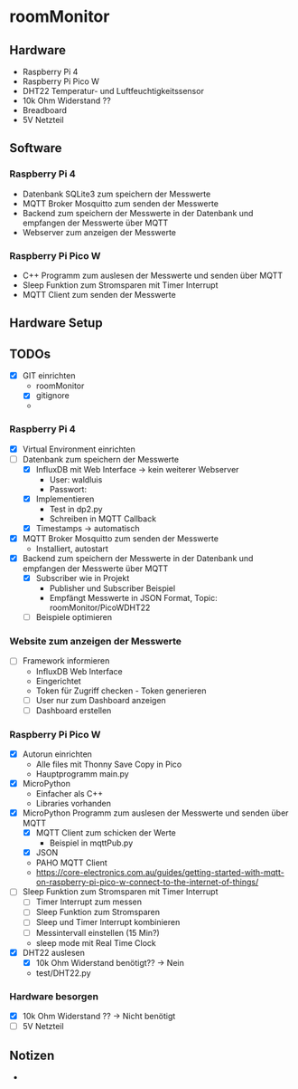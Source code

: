 # roomMonitor

## Hardware
- Raspberry Pi 4
- Raspberry Pi Pico W
- DHT22 Temperatur- und Luftfeuchtigkeitssensor
- 10k Ohm Widerstand ??
- Breadboard
- 5V Netzteil
  
## Software

### Raspberry Pi 4
- Datenbank SQLite3 zum speichern der Messwerte
- MQTT Broker Mosquitto zum senden der Messwerte
- Backend zum speichern der Messwerte in der Datenbank und empfangen der Messwerte über MQTT
- Webserver zum anzeigen der Messwerte

### Raspberry Pi Pico W
- C++ Programm zum auslesen der Messwerte und senden über MQTT
- Sleep Funktion zum Stromsparen mit Timer Interrupt
- MQTT Client zum senden der Messwerte

## Hardware Setup


## TODOs
- [X] GIT einrichten
  - roomMonitor
  - [X] gitignore
  - 
### Raspberry Pi 4

  - [X] Virtual Environment einrichten
  - [ ] Datenbank zum speichern der Messwerte
    - [X] InfluxDB mit Web Interface -> kein weiterer Webserver
      -  User: waldluis
      -  Passwort: 
    - [X] Implementieren
      - Test in dp2.py
      - Schreiben in MQTT Callback
    - [X] Timestamps -> automatisch
  - [X] MQTT Broker Mosquitto zum senden der Messwerte
    - Installiert, autostart
  - [X] Backend zum speichern der Messwerte in der Datenbank und empfangen der Messwerte über MQTT
    - [X] Subscriber wie in Projekt
      - Publisher und Subscriber Beispiel
      - Empfängt Messwerte in JSON Format, Topic: roomMonitor/PicoWDHT22
    - [ ] Beispiele optimieren
  
### Website zum anzeigen der Messwerte

  - [ ] Framework informieren
    - InfluxDB Web Interface
    - Eingerichtet
    - Token für Zugriff checken - Token generieren
    - [ ] User nur zum Dashboard anzeigen
    - [ ] Dashboard erstellen
  
### Raspberry Pi Pico W

  - [X] Autorun einrichten
    - Alle files mit Thonny Save Copy in Pico
    - Hauptprogramm main.py 
  - [X] MicroPython
    - Einfacher als C++
    - Libraries vorhanden 
  - [X] MicroPython Programm zum auslesen der Messwerte und senden über MQTT
    - [X] MQTT Client zum schicken der Werte
      - Beispiel in mqttPub.py
    - [X] JSON
    - PAHO MQTT Client
    - https://core-electronics.com.au/guides/getting-started-with-mqtt-on-raspberry-pi-pico-w-connect-to-the-internet-of-things/
  - [ ] Sleep Funktion zum Stromsparen mit Timer Interrupt
    - [ ] Timer Interrupt zum messen
    - [ ] Sleep Funktion zum Stromsparen
    - [ ] Sleep und Timer Interrupt kombinieren
    - [ ] Messintervall einstellen (15 Min?)
    - sleep mode mit Real Time Clock
  - [X] DHT22 auslesen
    - [X] 10k Ohm Widerstand benötigt?? -> Nein
    - test/DHT22.py
  
### Hardware besorgen

  - [X] 10k Ohm Widerstand ?? -> Nicht benötigt
  - [ ] 5V Netzteil 

## Notizen
- 
